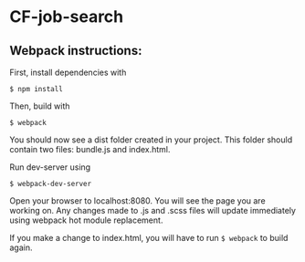 # CF-job-search

## Webpack instructions:

First, install dependencies with

    $ npm install

Then, build with

    $ webpack

You should now see a dist folder created in your project. This folder should contain two files: bundle.js and index.html.

Run dev-server using

    $ webpack-dev-server

Open your browser to localhost:8080. You will see the page you are working on. Any changes made to .js and .scss files will update immediately using webpack hot module replacement.

If you make a change to index.html, you will have to run `$ webpack` to build again.
